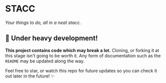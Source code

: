 # STACC
*Your things to do, all in a neat stacc.*

## 🚧 Under heavy development!
**This project contains code which may break a lot.** Cloning, or forking it at this stage isn't going to be worth it. Any form of documentation such as the `README` may be updated along the way.

Feel free to star, or watch this repo for future updates so you can check it out later in the future! ✨
